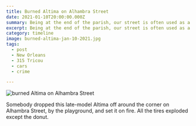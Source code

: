 ```yaml
---
title: Burned Altima on Alhambra Street
date: 2021-01-10T20:00:00.000Z
summary: Being at the end of the parish, our street is often used as a garbage dump.
excerpt: Being at the end of the parish, our street is often used as a garbage dump.
category: timeline
image: burned-altima-jan-10-2021.jpg
tags:
  - post 
  - New Orleans
  - 315 Tricou
  - cars
  - crime

---
```


![burned Altima on Alhambra Street](/static/img/timeline/burned-altima-jan-10-2021.jpg "burned Altima on Alhambra Street")

Somebody dropped this late-model Altima off around the corner on Alhambra Street, by the playground, and set it on fire. All the tires exploded except the donut.

